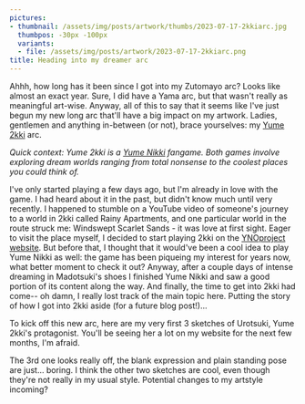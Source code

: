 ```yaml
---
pictures:
- thumbnail: /assets/img/posts/artwork/thumbs/2023-07-17-2kkiarc.jpg
  thumbpos: -30px -100px
  variants:
  - file: /assets/img/posts/artwork/2023-07-17-2kkiarc.png
title: Heading into my dreamer arc
---
```

Ahhh, how long has it been since I got into my Zutomayo arc?
Looks like almost an exact year.
Sure, I did have a Yama arc, but that wasn't really as meaningful art-wise.
Anyway, all of this to say that it seems like I've just begun my new long arc that'll have a big impact on my artwork. Ladies, gentlemen and anything in-between (or not), brace yourselves: my [Yume 2kki](https://yume.wiki/2kki/Yume_2kki_Wiki#About_Yume_2kki) arc.

*Quick context: Yume 2kki is a [Yume Nikki](https://yume.wiki/yume/Yume_Nikki) fangame.
Both games involve exploring dream worlds ranging from total nonsense to the coolest places you could think of.*

I've only started playing a few days ago, but I'm already in love with the game.
I had heard about it in the past, but didn't know much until very recently.
I happened to stumble on a YouTube video of someone's journey to a world in 2kki called Rainy Apartments, and one particular world in the route struck me: Windswept Scarlet Sands - it was love at first sight.
Eager to visit the place myself, I decided to start playing 2kki on the [YNOproject website](https://ynoproject.net/).
But before that, I thought that it would've been a cool idea to play Yume Nikki as well: the game has been piqueing my interest for years now, what better moment to check it out?
Anyway, after a couple days of intense dreaming in Madotsuki's shoes I finished Yume Nikki and saw a good portion of its content along the way.
And finally, the time to get into 2kki had come-- oh damn, I really lost track of the main topic here. Putting the story of how I got into 2kki aside (for a future blog post!)...

To kick off this new arc, here are my very first 3 sketches of Urotsuki, Yume 2kki's protagonist.
You'll be seeing her a lot on my website for the next few months, I'm afraid.

The 3rd one looks really off, the blank expression and plain standing pose are just... boring.
I think the other two sketches are cool, even though they're not really in my usual style.
Potential changes to my artstyle incoming?
